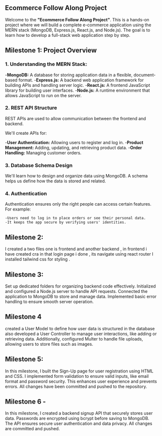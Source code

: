 ## Ecommerce Follow Along Project

Welcome to the **"Ecommerce Follow Along Project"**. This is a hands-on project where we will build a complete e-commerce application using the MERN stack (MongoDB, Express.js, React.js, and Node.js). The goal is to learn how to develop a full-stack web application step by step.

## Milestone 1: Project Overview

### 1. Understanding the MERN Stack:

-**MongoDB:** A database for storing application data in a flexible, document-based format.
-**Express.js:** A backend web application framework for building APIs and handling server logic.
-**React.js:** A frontend JavaScript library for building user interfaces.
-**Node.js:** A runtime environment that allows JavaScript to run on the server.

### 2. REST API Structure

REST APIs are used to allow communication between the frontend and backend.

We'll create APIs for:

  -**User Authentication:** Allowing users to register and log in.
  -**Product Management:** Adding, updating, and retrieving product data.
  -**Order Handling:** Managing customer orders.

### 3. Database Schema Design

We'll learn how to design and organize data using MongoDB. A schema helps us define how the data is stored and related.

### 4. Authentication

Authentication ensures only the right people can access certain features. For example:

    -Users need to log in to place orders or see their personal data.
    -It keeps the app secure by verifying users' identities.


## Milestone 2: 
I created a two files one is frontend and another backend , in frontend i have created cra in that login page i done , its navigate using react router I installed tailwind css for styling .


## Milestone 3:

Set up dedicated folders for organizing backend code effectively. Initialized and configured a Node.js server to handle API requests. Connected the application to MongoDB to store and manage data. Implemented basic error handling to ensure smooth server operation.

## Milestone 4

created a User Model to define how user data is structured in the database also developed a User Controller to manage user interactions, like adding or retrieving data. Additionally, configured Multer to handle file uploads, allowing users to store files such as images.

##  Milestone 5: 
In this milestone, I built the Sign-Up page for user registration using HTML and CSS. I implemented form validation to ensure valid inputs, like email format and password security. This enhances user experience and prevents errors. All changes have been committed and pushed to the repository.  

##  Milestone 6 - 
In this milestone, I created a backend signup API that securely stores user data. Passwords are encrypted using bcrypt before saving to MongoDB. The API ensures secure user authentication and data privacy. All changes are committed and pushed.
